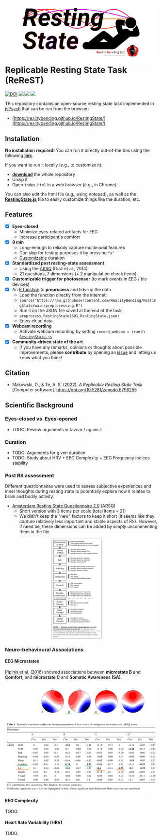 <img align="right" height="" src="figures/Logo.png">


# Replicable Resting State Task (ReReST)

[![DOI](https://zenodo.org/badge/509319743.svg)](https://zenodo.org/badge/latestdoi/509319743) [![](https://img.shields.io/badge/🌍_browser-run-brightgreen)](https://realitybending.github.io/RestingState/) [![](https://img.shields.io/badge/💾_download-zip-orange)](https://github.com/RealityBending/RestingState/archive/refs/heads/main.zip) [![](https://img.shields.io/badge/🤔_questions-issue-blueviolet)](https://github.com/RealityBending/RestingState/issues/)



This repository contains an open-source resting state task implemented in [jsPsych](https://www.jspsych.org/7.2/) that can be run from the browser:

- [https://realitybending.github.io/RestingState/](https://realitybending.github.io/RestingState/)

## Installation

**No installation required!** You can run it directly out-of-the box using the following [**link**](https://realitybending.github.io/RestingState/).

If you want to run it locally (e.g., to customize it):
- [**download**](https://github.com/RealityBending/RestingState/archive/refs/heads/main.zip) the whole repository
- Unzip it
- Open `index.html` in a web browser (e.g., in Chrome).

You can also edit the html file (e.g., using notepad), as well as the [**RestingState.js**](RestingState.js) file to easily customize things like the duration, etc.



## Features

- [x] **Eyes-closed**
  - Minimize eyes-related artifacts for EEG
  - Increase participant's comfort
- [x] **8 min**
  - Long-enough to reliably capture multimodal features
  - Can skip for testing purposes it by pressing `"s"`
  - [Customizable](RestingState.js) duration
- [x] **Standardized post resting-state assessment**
  - Using the [ARSQ](https://www.frontiersin.org/articles/10.3389/fpsyg.2014.00271/full) (Diaz et al., 2014)
  - 21 questions, 7 dimensions (+ 2 manipulation check items)
- [x] **Customizable trigger for photosensor** (to mark events in EEG / bio devices)
- [x] An [R function](preprocessing.R) to **preprocess** and tidy-up the data
  - Load the function directly from the internet:
  - `source("https://raw.githubusercontent.com/RealityBending/RestingState/main/preprocessing.R")`
  - Run it on the JSON file saved at the end of the task
  - `preprocess_RestingState(S01_RestingState.json)`
  - Enjoy clean data
- [x] **Webcam recording**
  - Activate webcam recording by setting `record_webcam = true` in [`RestingState.js`](RestingState.js)
- [x] **Community-driven state of the art**
  - If you have any remarks, opinions or thoughts about possible improvements, please **contribute** by opening an [issue](https://github.com/RealityBending/RestingState/issues) and letting us know what you think!

## Citation

* Makowski, D., & Te, A. S. (2022). *A Replicable Resting State Task* [Computer software]. https://doi.org/10.5281/zenodo.6796255


## Scientific Background

### Eyes-closed vs. Eyes-opened

- TODO: Review arguments in favour / against.


### Duration

- TODO: Arguments for given duration
- TODO: Study about HRV + EEG Complexity + EEG Frequency indices stability

### Post RS assessment


Different questionnaires were used to assess subjective experiences and inner thoughts during resting state to potentially explore how it relates to brain and bodily activity.

- [Amsterdam Resting State Questionnaire 2.0](https://www.frontiersin.org/articles/10.3389/fpsyg.2014.00271/full) (ARSQ)
  - Short version with 3 items per scale (total items = 21)
  - We didn't keep the "new" factors to keep it short (it seems like they capture relatively less important and stable aspects of RS). However, if need be, these dimensions can be added by simply uncommenting them in the file.

![](figures/Diaz2014.png)



### Neuro-behavioural Associations

#### EEG Microstates

[Pipinis et al. (2016)](https://link.springer.com/article/10.1007/s10548-016-0522-2) showed associations between **microstate B** and **Comfort**, and **microstate C** and **Somatic Awareness (SA)**.

![](figures/Pipinis2016.png)

#### EEG Complexity

TODO.

#### Heart Rate Variability (HRV)

TODO.


